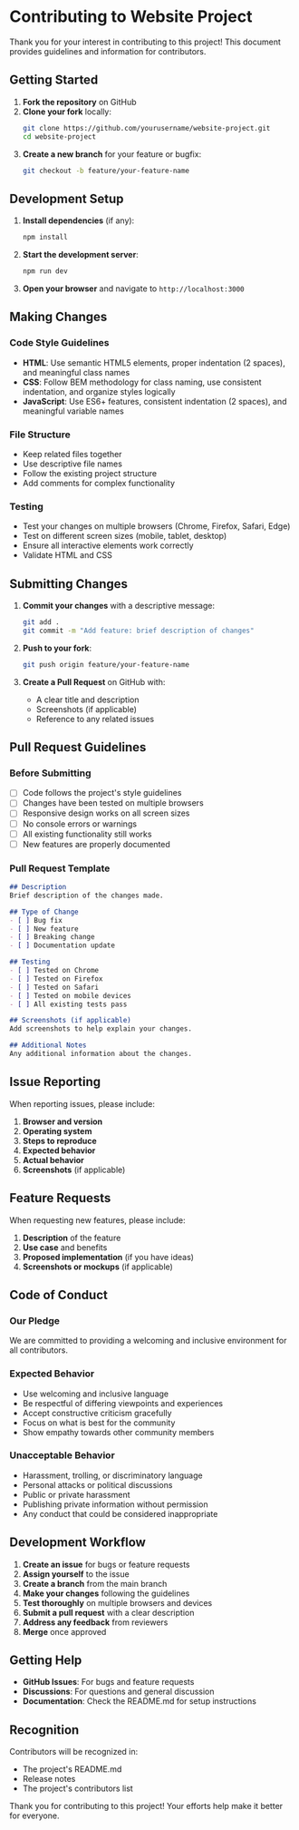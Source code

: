 # Contributing to Website Project

Thank you for your interest in contributing to this project! This document provides guidelines and information for contributors.

## Getting Started

1. **Fork the repository** on GitHub
2. **Clone your fork** locally:
   ```bash
   git clone https://github.com/yourusername/website-project.git
   cd website-project
   ```
3. **Create a new branch** for your feature or bugfix:
   ```bash
   git checkout -b feature/your-feature-name
   ```

## Development Setup

1. **Install dependencies** (if any):
   ```bash
   npm install
   ```

2. **Start the development server**:
   ```bash
   npm run dev
   ```

3. **Open your browser** and navigate to `http://localhost:3000`

## Making Changes

### Code Style Guidelines

- **HTML**: Use semantic HTML5 elements, proper indentation (2 spaces), and meaningful class names
- **CSS**: Follow BEM methodology for class naming, use consistent indentation, and organize styles logically
- **JavaScript**: Use ES6+ features, consistent indentation (2 spaces), and meaningful variable names

### File Structure

- Keep related files together
- Use descriptive file names
- Follow the existing project structure
- Add comments for complex functionality

### Testing

- Test your changes on multiple browsers (Chrome, Firefox, Safari, Edge)
- Test on different screen sizes (mobile, tablet, desktop)
- Ensure all interactive elements work correctly
- Validate HTML and CSS

## Submitting Changes

1. **Commit your changes** with a descriptive message:
   ```bash
   git add .
   git commit -m "Add feature: brief description of changes"
   ```

2. **Push to your fork**:
   ```bash
   git push origin feature/your-feature-name
   ```

3. **Create a Pull Request** on GitHub with:
   - A clear title and description
   - Screenshots (if applicable)
   - Reference to any related issues

## Pull Request Guidelines

### Before Submitting

- [ ] Code follows the project's style guidelines
- [ ] Changes have been tested on multiple browsers
- [ ] Responsive design works on all screen sizes
- [ ] No console errors or warnings
- [ ] All existing functionality still works
- [ ] New features are properly documented

### Pull Request Template

```markdown
## Description
Brief description of the changes made.

## Type of Change
- [ ] Bug fix
- [ ] New feature
- [ ] Breaking change
- [ ] Documentation update

## Testing
- [ ] Tested on Chrome
- [ ] Tested on Firefox
- [ ] Tested on Safari
- [ ] Tested on mobile devices
- [ ] All existing tests pass

## Screenshots (if applicable)
Add screenshots to help explain your changes.

## Additional Notes
Any additional information about the changes.
```

## Issue Reporting

When reporting issues, please include:

1. **Browser and version**
2. **Operating system**
3. **Steps to reproduce**
4. **Expected behavior**
5. **Actual behavior**
6. **Screenshots** (if applicable)

## Feature Requests

When requesting new features, please include:

1. **Description** of the feature
2. **Use case** and benefits
3. **Proposed implementation** (if you have ideas)
4. **Screenshots or mockups** (if applicable)

## Code of Conduct

### Our Pledge

We are committed to providing a welcoming and inclusive environment for all contributors.

### Expected Behavior

- Use welcoming and inclusive language
- Be respectful of differing viewpoints and experiences
- Accept constructive criticism gracefully
- Focus on what is best for the community
- Show empathy towards other community members

### Unacceptable Behavior

- Harassment, trolling, or discriminatory language
- Personal attacks or political discussions
- Public or private harassment
- Publishing private information without permission
- Any conduct that could be considered inappropriate

## Development Workflow

1. **Create an issue** for bugs or feature requests
2. **Assign yourself** to the issue
3. **Create a branch** from the main branch
4. **Make your changes** following the guidelines
5. **Test thoroughly** on multiple browsers and devices
6. **Submit a pull request** with a clear description
7. **Address any feedback** from reviewers
8. **Merge** once approved

## Getting Help

- **GitHub Issues**: For bugs and feature requests
- **Discussions**: For questions and general discussion
- **Documentation**: Check the README.md for setup instructions

## Recognition

Contributors will be recognized in:
- The project's README.md
- Release notes
- The project's contributors list

Thank you for contributing to this project! Your efforts help make it better for everyone.
